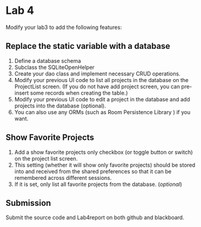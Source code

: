 # Lab 4
Modify your lab3 to add the following features:
## Replace the static variable with a database
1. Define a database schema
2. Subclass the SQLiteOpenHelper 
3. Create your dao class and implement necessary CRUD operations.
4. Modify your previous UI code to list all projects in the database on the ProjectList screen. 
(If you do not have add project screen, you can pre-insert some records when creating the table.)
5. Modify your previous UI code to edit a project in the database and add projects into the database (optional).
6. You can also use any ORMs (such as Room Persistence Library ) if you want. 
## Show Favorite Projects
1. Add a show favorite projects only checkbox (or toggle button or switch) on the project list screen. 
2. This setting (whether it will show only favorite projects) should be stored into and received from the shared preferences so that it can be remembered across different sessions. 
3. If it is set, only list all favorite projects from the database. (_optional_)
## Submission
Submit the source code and Lab4report on both github and blackboard.
